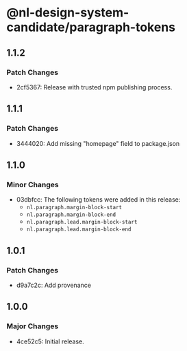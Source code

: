 # @nl-design-system-candidate/paragraph-tokens

## 1.1.2

### Patch Changes

- 2cf5367: Release with trusted npm publishing process.

## 1.1.1

### Patch Changes

- 3444020: Add missing "homepage" field to package.json

## 1.1.0

### Minor Changes

- 03dbfcc: The following tokens were added in this release:
  - `nl.paragraph.margin-block-start`
  - `nl.paragraph.margin-block-end`
  - `nl.paragraph.lead.margin-block-start`
  - `nl.paragraph.lead.margin-block-end`

## 1.0.1

### Patch Changes

- d9a7c2c: Add provenance

## 1.0.0

### Major Changes

- 4ce52c5: Initial release.
